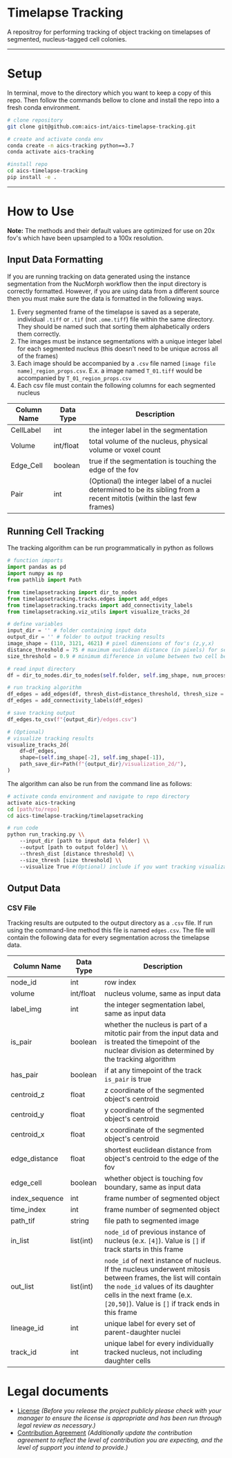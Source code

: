 # Timelapse Tracking

A repositroy for performing tracking of object tracking on timelapses of segmented, nucleus-tagged cell colonies. 

---
# Setup
In terminal, move to the directory which you want to keep a copy of this repo. Then follow the commands bellow to clone and install the repo into a fresh conda environment.

```bash
# clone repository
git clone git@github.com:aics-int/aics-timelapse-tracking.git

# create and activate conda env
conda create -n aics-tracking python==3.7
conda activate aics-tracking

#install repo
cd aics-timelapse-tracking
pip install -e .

```

---
# How to Use

**Note:** The methods and their default values are optimized for use on 20x fov's which have been upsampled to a 100x resolution. 

## Input Data Formatting
If you are running tracking on data generated using the instance segmentation from the NucMorph workflow then the input directory is correctly formatted. However, if you are using data from a different source then you must make sure the data is formatted in the following ways.

1) Every segmented frame of the timelapse is saved as a seperate, individual `.tiff` or `.tif` (not `.ome.tiff`) file within the same directory. They should be named such that sorting them alphabetically orders them correctly.
2) The images must be instance segmentations with a unique integer label for each segmented nucleus (this doesn't need to be unique across all of the frames)
3) Each image should be accompanied by a `.csv` file named `[image file name]_region_props.csv`. E.x. a image named `T_01.tiff` would be accompanied by `T_01_region_props.csv`
4) Each csv file must contain the following columns for each segmented nucleus

| Column Name | Data Type | Description |
| --- | --- | --- |
| CellLabel | int | the integer label in the segmentation |
| Volume | int/float | total volume of the nucleus, physical volume or voxel count |
| Edge_Cell | boolean | true if the segmentation is touching the edge of the fov |
| Pair | int | (Optional) the integer label of a nuclei determined to be its sibling from a recent mitotis (within the last few frames) |

## Running Cell Tracking

The tracking algorithm can be run programmatically in python as follows
```python
# function imports
import pandas as pd
import numpy as np
from pathlib import Path

from timelapsetracking import dir_to_nodes
from timelapsetracking.tracks.edges import add_edges
from timelapsetracking.tracks import add_connectivity_labels
from timelapsetracking.viz_utils import visualize_tracks_2d

# define variables
input_dir = '' # folder containing input data
output_dir = '' # folder to output tracking results
image_shape = (110, 3121, 4621) # pixel dimensions of fov's (z,y,x)
distance_threshold = 75 # maximum euclidean distance (in pixels) for searching for potential matches during tracking
size_threshold = 0.9 # minimum difference in volume between two cell before algorithm is biased against matching them 

# read input directory
df = dir_to_nodes.dir_to_nodes(self.folder, self.img_shape, num_processes=8)

# run tracking algorithm
df_edges = add_edges(df, thresh_dist=distance_threshold, thresh_size = size_threshold)
df_edges = add_connectivity_labels(df_edges)

# save tracking output
df_edges.to_csv(f"{output_dir}/edges.csv")

# (Optional)
# visualize tracking results
visualize_tracks_2d(
    df=df_edges,
    shape=(self.img_shape[-2], self.img_shape[-1]),
    path_save_dir=Path(f"{output_dir}/visualization_2d/"),
)
```

The algorithm can also be run from the command line as follows:

```bash
# activate conda environment and navigate to repo directory
activate aics-tracking
cd [path/to/repo]
cd aics-timelapse-tracking/timelapsetracking

# run code
python run_tracking.py \\
    --input_dir [path to input data folder] \\
    --output [path to output folder] \\
    --thresh_dist [distance threshold] \\
    --size_thresh [size threshold] \\
    --visualize True #(Optional) include if you want tracking visualization to be created, can be left out otherwise

```

## Output Data

### CSV File
Tracking results are outputed to the output directory as a `.csv` file. If run using the command-line method this file is named `edges.csv`. The file will contain the following data for every segmentation across the timelapse data.

| Column Name | Data Type | Description |
| --- | --- | --- |
| node_id | int | row index |
| volume | int/float | nucleus volume, same as input data |
| label_img | int | the integer segmentation label, same as input data |
| is_pair | boolean | whether the nucleus is part of a mitotic pair from the input data and is treated the timepoint of the nuclear division as determined by the tracking algorithm |
| has_pair | boolean | if at any timepoint of the track `is_pair` is true |
| centroid_z | float | z coordinate of the segmented object's centroid |
| centroid_y | float | y coordinate of the segmented object's centroid |
| centroid_x | float | x coordinate of the segmented object's centroid |
| edge_distance | float | shortest euclidean distance from object's centroid to the edge of the fov |
| edge_cell | boolean | whether object is touching fov boundary, same as input data |
| index_sequence | int | frame number of segmented object |
| time_index | int | frame number of segmented object |
| path_tif | string | file path to segmented image |
| in_list | list(int) | `node_id` of previous instance of nucleus (e.x. `[4]`). Value is `[]` if track starts in this frame |
| out_list | list(int) | `node_id` of next instance of nucleus. If the nucleus underwent mitosis between frames, the list will contain the `node_id` values of its daughter cells in the next frame (e.x. `[20,50]`). Value is `[]` if track ends in this frame |
| lineage_id | int | unique label for every set of parent-daughter nuclei |
| track_id | int | unique label for every individually tracked nucleus, not including daughter cells |


# Legal documents

- [License](LICENSE.txt) _(Before you release the project publicly please check with your manager to ensure the license is appropriate and has been run through legal review as necessary.)_
- [Contribution Agreement](CONTRIBUTING.md) _(Additionally update the contribution agreement to reflect
the level of contribution you are expecting, and the level of support you intend to provide.)_

